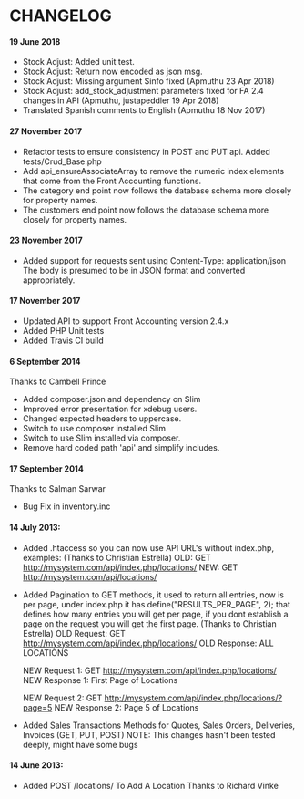 # CHANGELOG

#### 19 June 2018

- Stock Adjust: Added unit test.
- Stock Adjust: Return now encoded as json msg.
- Stock Adjust: Missing argument $info fixed (Apmuthu 23 Apr 2018)
- Stock Adjust: add_stock_adjustment parameters fixed for FA 2.4 changes in API (Apmuthu, justapeddler 19 Apr 2018)
- Translated Spanish comments to English (Apmuthu 18 Nov 2017)

#### 27 November 2017

- Refactor tests to ensure consistency in POST and PUT api.
  Added tests/Crud_Base.php
- Add api_ensureAssociateArray to remove the numeric index elements that come from the Front Accounting functions.
- The category end point now follows the database schema more closely for property names.
- The customers end point now follows the database schema more closely for property names.

#### 23 November 2017

- Added support for requests sent using Content-Type: application/json
  The body is presumed to be in JSON format and converted appropriately.

#### 17 November 2017

- Updated API to support Front Accounting version 2.4.x
- Added PHP Unit tests
- Added Travis CI build

#### 6 September 2014
Thanks to Cambell Prince

- Added composer.json and dependency on Slim
- Improved error presentation for xdebug users.
- Changed expected headers to uppercase.
- Switch to use composer installed Slim
- Switch to use Slim installed via composer.
- Remove hard coded path 'api' and simplify includes.

#### 17 September 2014
Thanks to Salman Sarwar

- Bug Fix in inventory.inc

#### 14 July 2013:
- Added .htaccess so you can now use API URL's without index.php, examples:
  (Thanks to Christian Estrella)
    OLD: GET http://mysystem.com/api/index.php/locations/
    NEW: GET http://mysystem.com/api/locations/

- Added Pagination to GET methods, it used to return all entries, now is per page, under index.php it has define("RESULTS_PER_PAGE", 2); that defines how many entries you will get per page, if you dont establish a page on the request you will get the first page. (Thanks to Christian Estrella)
    OLD Request: GET http://mysystem.com/api/index.php/locations/
    OLD Response: ALL LOCATIONS
    
    NEW Request 1: GET http://mysystem.com/api/index.php/locations/
    NEW Response 1: First Page of Locations
    
    NEW Request 2: GET http://mysystem.com/api/index.php/locations/?page=5
    NEW Response 2: Page 5 of Locations

- Added Sales Transactions Methods for Quotes, Sales Orders, Deliveries, Invoices (GET, PUT, POST)
    NOTE: This changes hasn't been tested deeply, might have some bugs

#### 14 June 2013:
- Added POST /locations/ To Add A Location Thanks to Richard Vinke

